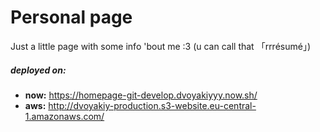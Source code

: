 # Personal page
Just a little page with some info 'bout me :3
(u can call that 「rrrésumé」)

##### deployed on:
- **now:** https://homepage-git-develop.dvoyakiyyy.now.sh/
- **aws:** http://dvoyakiy-production.s3-website.eu-central-1.amazonaws.com/
